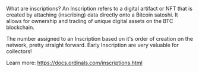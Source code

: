 What are inscriptions?
An Inscription refers to a digital artifact or NFT that is created by attaching (inscribing) data directly onto a Bitcoin satoshi. It allows for ownership and trading of unique digital assets on the BTC blockchain. 

The number assigned to an Inscription based on it's order of creation on the network, pretty straight forward. Early Inscription are very valuable for collectors!

Learn more: https://docs.ordinals.com/inscriptions.html